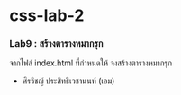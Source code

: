 # css-lab-2
### Lab9 : สร้างตารางหมากรุก
จากไฟล์ index.html ที่กำหนดให้ จงสร้างตารางหมากรุก
- ศิรวิชญ์ ประสิทธิเวชานนท์ (เอม)